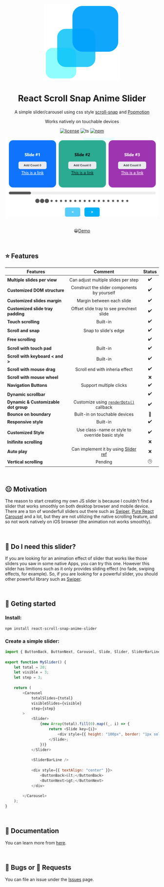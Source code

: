 <div align="center"><img src="docs/static/img/logo-slider.png" width="250"/></div>

<h1 align="center">React Scroll Snap Anime Slider</h1>

<div align="center">
  
A simple slider/carousel using css style [scroll-snap](https://developer.mozilla.org/en-US/docs/Web/CSS/CSS_Scroll_Snap) and [Popmotion](https://popmotion.io/)

Works natively on touchable devices

[![license](https://img.shields.io/badge/license-MIT-blue.svg)](https://github.com/viclafouch/mui-tel-input/blob/master/LICENSE)
![ts](https://badgen.net/badge/Built%20With/TypeScript/blue)
[![npm](https://img.shields.io/npm/v/react-scroll-snap-anime-slider)](https://www.npmjs.com/package/react-scroll-snap-anime-slider)

<div align="center"><img src="docs/static/img/demo.gif" width="500"/></div>

<br/>

:grinning:[Demo](https://karanokara.github.io/react-scroll-snap-anime-slider/)

</div>

<br/>

## :star: Features 

| Features                             |                                                                             Comment                                                                             |       Status        |
| ------------------------------------ | :-------------------------------------------------------------------------------------------------------------------------------------------------------------: | :-----------------: |
| **Multiple slides per view**         |                                                               Can adjust multiple slides per step                                                               | :heavy_check_mark:  |
| **Customized DOM structure**         |                                                           Construct the slider components by yourself                                                           | :heavy_check_mark:  |
| **Customized slides margin**         |                                                                    Margin between each slide                                                                    | :heavy_check_mark:  |
| **Customized slide tray padding**    |                                                            Offset slide tray to see prev/next slide                                                             | :heavy_check_mark:  |
| **Touch scrolling**                  |                                                                            Built-in                                                                             | :heavy_check_mark:  |
| **Scroll and snap**                  |                                                                      Snap to slide's edge                                                                       | :heavy_check_mark:  |
| **Free scrolling**                   |                                                                                                                                                                 | :heavy_check_mark:  |
| **Scroll with touch pad**            |                                                                            Built-in                                                                             | :heavy_check_mark:  |
| **Scroll with keyboard < and >**     |                                                                            Built-in                                                                             | :heavy_check_mark:  |
| **Scroll with mouse drag**           |                                                                 Scroll end with inheria effect                                                                  | :heavy_check_mark:  |
| **Scroll with mouse wheel**          |                                                                                                                                                                 |         :x:         |
| **Navigation Buttons**               |                                                                     Support multiple clicks                                                                     | :heavy_check_mark:  |
| **Dynamic scrollbar**                |                                                                                                                                                                 | :heavy_check_mark:  |
| **Dynamic & Customizable dot group** | Customize using [`renderDots()`](https://karanokara.github.io/react-scroll-snap-anime-slider/docs/component-api/slider-bar-dot-group#irenderdotsprops) callback | :heavy_check_mark:  |
| **Bounce on boundary**               |                                                                  Built-in on touchable devices                                                                  | :large_blue_circle: |
| **Responsive style**                 |                                                                            Built-in                                                                             | :heavy_check_mark:  |
| **Customized Style**                 |                                                         Use class-name or style to override basic style                                                         | :heavy_check_mark:  |
| **Inifinite scrolling**              |                                                                                                                                                                 |         :x:         |
| **Auto play**                        |              Can implement it by using [Slider ref](https://karanokara.github.io/react-scroll-snap-anime-slider/docs/example-usage/auto-scrolling)              |         :x:         |
| **Vertical scrolling**               |                                                                             Pending                                                                             |      :clock3:       |

<br/>

## :neutral_face: Motivation 
The reason to start creating my own JS slider is because I couldn't find a slider that works smoothly on both desktop browser and mobile device. There are a ton of wonderfull sliders out there such as [Swiper](https://swiperjs.com/), [Pure React Carousel](https://express-labs.github.io/pure-react-carousel/) and a lot, but they are not utilizing the native scrolling feature, and so not work natively on iOS browser (the animation not works smoothly). 

<br/>

## 🤔 Do I need this slider?
If you are looking for an animation effect of slider that works like those sliders you saw in some native Apps, you can try this one. However this slider has limitions such as it only provides sliding effect (no fade, swiping effects, for example). So, if you are looking for a powerful slider, you should other powerful library such as [Swiper](https://swiperjs.com/).

<br/>

## :pushpin: Geting started

### Install:
```bash
npm install react-scroll-snap-anime-slider
```

### Create a simple slider:
```js
import { ButtonBack, ButtonNext, Carousel, Slide, Slider, SliderBarLine } from "react-scroll-snap-anime-slider";

export function MySlider() {
    let total = 20;
    let visible = 3;
    let step = 3;

    return (
        <Carousel
            totalSlides={total}
            visibleSlides={visible}
            step={step}
        >
            <Slider>
                {new Array(total).fill(0).map((_, i) => {
                    return <Slide key={i}>
                        <div style={{ height: "100px", border: "1px solid #ccc", textAlign: "center" }}>slider# {i}</div>
                    </Slide>;
                })}
            </Slider>

            <SliderBarLine />

            <div style={{ textAlign: "center" }}>
                <ButtonBack>&lt;</ButtonBack>
                <ButtonNext>&gt;</ButtonNext>
            </div>

        </Carousel>
    );
}
```

<br/>

## :book: Documentation
You can learn more from [here](https://karanokara.github.io/react-scroll-snap-anime-slider/).


<br/>

## :bug: Bugs or :bow: Requests 
You can file an issue under the [Issues](../../issues) page.
